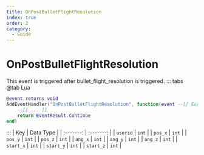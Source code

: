 ```yaml
---
title: OnPostBulletFlightResolution
index: true
order: 2
category:
  - Guide
---
```


# OnPostBulletFlightResolution
This event is triggered after bullet_flight_resolution is triggered.
::: tabs
@tab Lua
```lua
@event returns void
AddEventHandler("OnPostBulletFlightResolution", function(event --[[ Event ]])
    --[[ ... ]]
    return EventResult.Continue
end)
```

:::
|    Key    | Data Type |
| :-------: | :-------: |
|  `userid` |   `int`   |
|  `pos_x`  |   `int`   |
|  `pos_y`  |   `int`   |
|  `pos_z`  |   `int`   |
|  `ang_x`  |   `int`   |
|  `ang_y`  |   `int`   |
|  `ang_z`  |   `int`   |
| `start_x` |   `int`   |
| `start_y` |   `int`   |
| `start_z` |   `int`   |